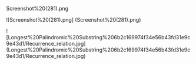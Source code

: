 
Screenshot%20(281).png

![Screenshot%20(281).png]
(Screenshot%20(281).png)

![Longest%20Palindromic%20Substring%206b2c169974f34e56b43fd31e9c9e43d1/Recurrence_relation.jpg]
(Longest%20Palindromic%20Substring%206b2c169974f34e56b43fd31e9c9e43d1/Recurrence_relation.jpg)
